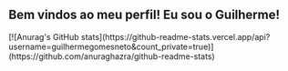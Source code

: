 ## Bem vindos ao meu perfil! Eu sou o Guilherme!

<div>
  [![Anurag's GitHub stats](https://github-readme-stats.vercel.app/api?username=guilhermegomesneto&count_private=true)](https://github.com/anuraghazra/github-readme-stats)
</div>
